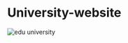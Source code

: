 # University-website
![edu university](https://user-images.githubusercontent.com/104976452/171839695-c29f7a3c-2ed1-4ce8-99cb-bf1c964edcb8.png)

